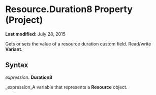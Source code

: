 
# Resource.Duration8 Property (Project)

 **Last modified:** July 28, 2015

 Gets or sets the value of a resource duration custom field. Read/write **Variant**.

## Syntax

 _expression_. **Duration8**

 _expression_A variable that represents a  **Resource** object.

